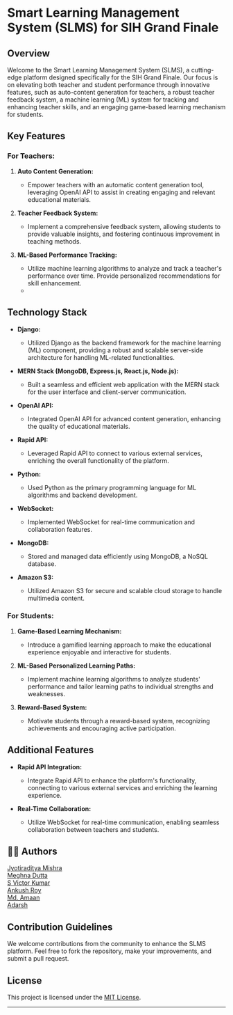 # Smart Learning Management System (SLMS) for SIH Grand Finale

## Overview

Welcome to the Smart Learning Management System (SLMS), a cutting-edge platform designed specifically for the SIH Grand Finale. Our focus is on elevating both teacher and student performance through innovative features, such as auto-content generation for teachers, a robust teacher feedback system, a machine learning (ML) system for tracking and enhancing teacher skills, and an engaging game-based learning mechanism for students.

## Key Features

### For Teachers:

1. **Auto Content Generation:**
   - Empower teachers with an automatic content generation tool, leveraging OpenAI API to assist in creating engaging and relevant educational materials.

2. **Teacher Feedback System:**
   - Implement a comprehensive feedback system, allowing students to provide valuable insights, and fostering continuous improvement in teaching methods.

3. **ML-Based Performance Tracking:**
   - Utilize machine learning algorithms to analyze and track a teacher's performance over time. Provide personalized recommendations for skill enhancement.
   - 


## Technology Stack


- **Django:**
  - Utilized Django as the backend framework for the machine learning (ML) component, providing a robust and scalable server-side architecture for handling ML-related functionalities.

- **MERN Stack (MongoDB, Express.js, React.js, Node.js):**
  - Built a seamless and efficient web application with the MERN stack for the user interface and client-server communication.

- **OpenAI API:**
  - Integrated OpenAI API for advanced content generation, enhancing the quality of educational materials.

- **Rapid API:**
  - Leveraged Rapid API to connect to various external services, enriching the overall functionality of the platform.

- **Python:**
  - Used Python as the primary programming language for ML algorithms and backend development.

- **WebSocket:**
  - Implemented WebSocket for real-time communication and collaboration features.

- **MongoDB:**
  - Stored and managed data efficiently using MongoDB, a NoSQL database.

- **Amazon S3:**
  - Utilized Amazon S3 for secure and scalable cloud storage to handle multimedia content.


### For Students:

1. **Game-Based Learning Mechanism:**
   - Introduce a gamified learning approach to make the educational experience enjoyable and interactive for students.

2. **ML-Based Personalized Learning Paths:**
   - Implement machine learning algorithms to analyze students' performance and tailor learning paths to individual strengths and weaknesses.

3. **Reward-Based System:**
   - Motivate students through a reward-based system, recognizing achievements and encouraging active participation.

## Additional Features

- **Rapid API Integration:**
  - Integrate Rapid API to enhance the platform's functionality, connecting to various external services and enriching the learning experience.

- **Real-Time Collaboration:**
  - Utilize WebSocket for real-time communication, enabling seamless collaboration between teachers and students.


## 🧑‍💻 Authors

[Jyotiraditya Mishra ](https://github.com/jradityamishra) <br/>
[Meghna Dutta ](https://github.com/meghnadutta02) <br/>
[S Victor Kumar ](https://github.com/ictorv) <br/>
[Ankush Roy ](https://github.com/ankushroy25) <br/>
[Md. Amaan ](https://github.com/) <br/>
[Adarsh ](https://github.com/) <br/>

## Contribution Guidelines

We welcome contributions from the community to enhance the SLMS platform. Feel free to fork the repository, make your improvements, and submit a pull request.

## License

This project is licensed under the [MIT License](LICENSE).

---

